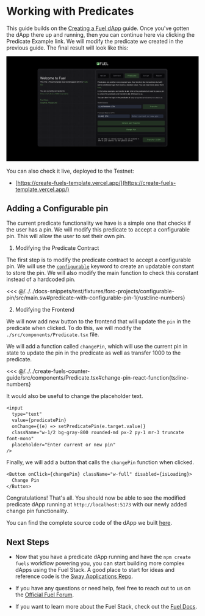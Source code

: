 # Working with Predicates

This guide builds on the [Creating a Fuel dApp](./index.md) guide. Once you've gotten the dApp there up and running, then you can continue here via clicking the Predicate Example link. We will modify the predicate we created in the previous guide. The final result will look like this:

![End result of this guide](../../public/working-with-predicates-end-result.png)

You can also check it live, deployed to the Testnet:

- [https://create-fuels-template.vercel.app/](https://create-fuels-template.vercel.app/)

## Adding a Configurable pin

The current predicate functionality we have is a simple one that checks if the user has a pin. We will modify this predicate to accept a configurable pin. This will allow the user to set their own pin.

1. Modifying the Predicate Contract

The first step is to modify the predicate contract to accept a configurable pin. We will use the [`configurable`](https://docs.fuel.network/guides/intro-to-predicates/configurables/#configurables) keyword to create an updatable constant to store the pin. We will also modify the main function to check this constant instead of a hardcoded pin.

<<< @/../../docs-snippets/test/fixtures/forc-projects/configurable-pin/src/main.sw#predicate-with-configurable-pin-1{rust:line-numbers}

2. Modifying the Frontend

We will now add new button to the frontend that will update the `pin` in the predicate when clicked. To do this, we will modify the `./src/components/Predicate.tsx` file.

We will add a function called `changePin`, which will use the current pin in state to update the pin in the predicate as well as transfer 1000 to the predicate.

<<< @/../../create-fuels-counter-guide/src/components/Predicate.tsx#change-pin-react-function{ts:line-numbers}

It would also be useful to change the placeholder text.

```tsx
<input
  type="text"
  value={predicatePin}
  onChange={(e) => setPredicatePin(e.target.value)}
  className="w-1/2 bg-gray-800 rounded-md px-2 py-1 mr-3 truncate font-mono"
  placeholder="Enter current or new pin"
/>
```

Finally, we will add a button that calls the `changePin` function when clicked.

```tsx
<Button onClick={changePin} className="w-full" disabled={isLoading}>
  Change Pin
</Button>
```

Congratulations! That's all. You should now be able to see the modified predicate dApp running at `http://localhost:5173` with our newly added change pin functionality.

You can find the complete source code of the dApp we built [here](https://github.com/FuelLabs/fuels-ts/tree/master/apps/create-fuels-counter-guide).

## Next Steps

- Now that you have a predicate dApp running and have the `npm create fuels` workflow powering you, you can start building more complex dApps using the Fuel Stack. A good place to start for ideas and reference code is the [Sway Applications Repo](https://github.com/FuelLabs/sway-applications).

- If you have any questions or need help, feel free to reach out to us on the [Official Fuel Forum](https://forum.fuel.network/).

- If you want to learn more about the Fuel Stack, check out the [Fuel Docs](https://docs.fuel.network/).
